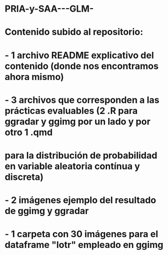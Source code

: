 # PRIA-y-SAA---GLM-
#
# Contenido subido al repositorio:
#
#  - 1 archivo README explicativo del contenido (donde nos encontramos ahora mismo)
#
#  - 3 archivos que corresponden a las prácticas evaluables (2 .R para ggradar y ggimg por un lado y por otro 1 .qmd 
#      para la distribución de probabilidad en variable aleatoria contínua y discreta)
#
#  - 2 imágenes ejemplo del resultado de ggimg y ggradar
#
#  - 1 carpeta con 30 imágenes para el dataframe "lotr" empleado en ggimg
